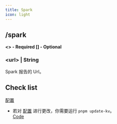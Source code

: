 ```yaml
---
title: Spark
icon: light
---
```


## /spark

**\<\> - Required \[\] - Optional**

### **\<url\>** | String
Spark 报告的 Url。

## Check list
[配置](https://github.com/The-Simples/CraftyAssistant/tree/master/data/CHECK_CONF)
- 若对 [配置](https://github.com/The-Simples/CraftyAssistant/tree/master/data/CHECK_CONF) 进行更改，你需要运行 `pnpm update-kv`。
<br>[Code](https://github.com/The-Simples/CraftyAssistant/blob/master/src/spark.tsx)
